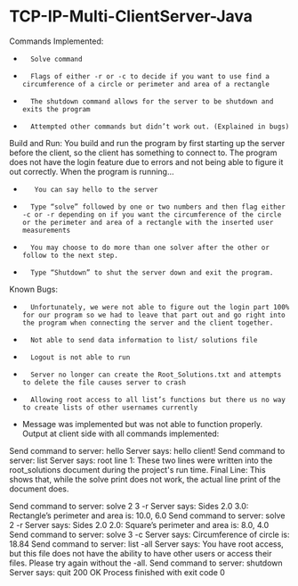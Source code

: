 # TCP-IP-Multi-ClientServer-Java
Commands Implemented:
-       Solve command
-       Flags of either -r or -c to decide if you want to use find a circumference of a circle or perimeter and area of a rectangle
-       The shutdown command allows for the server to be shutdown and exits the program
-       Attempted other commands but didn’t work out. (Explained in bugs)
Build and Run: You build and run the program by first starting up the server before the client, so the client has something to connect to. The program does not have the login feature due to errors and not being able to figure it out correctly. When the program is running…
-        You can say hello to the server
-       Type “solve” followed by one or two numbers and then flag either -c or -r depending on if you want the circumference of the circle or the perimeter and area of a rectangle with the inserted user measurements
-       You may choose to do more than one solver after the other or follow to the next step.
-       Type “Shutdown” to shut the server down and exit the program.
Known Bugs:
-       Unfortunately, we were not able to figure out the login part 100% for our program so we had to leave that part out and go right into the program when connecting the server and the client together.
-       Not able to send data information to list/ solutions file
-       Logout is not able to run
-       Server no longer can create the Root_Solutions.txt and attempts to delete the file causes server to crash
-       Allowing root access to all list’s functions but there us no way to create lists of other usernames currently
-	Message was implemented but was not able to function properly.
Output at client side with all commands implemented:

Send command to server:	hello
Server says: hello client!
Send command to server:	list
Server says: root
line 1: These two lines were written into the root_solutions document during the project's run time.
Final Line: This shows that, while the solve print does not work, the actual line print of the document does.

Send command to server:	solve 2 3 -r
Server says: Sides 2.0 3.0: Rectangle’s perimeter and area is: 10.0, 6.0
Send command to server:	solve 2 -r
Server says: Sides 2.0 2.0: Square’s perimeter and area is: 8.0, 4.0
Send command to server:	solve 3 -c
Server says: Circumference of circle is: 18.84
Send command to server:	list -all
Server says: You have root access, but this file does not have the ability to have other users or access their files. Please try again without the -all.
Send command to server:	shutdown
Server says: quit
200 OK
Process finished with exit code 0
